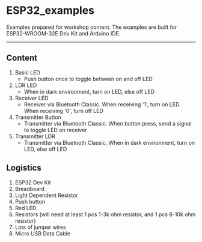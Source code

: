 # ESP32_examples 
Examples prepared for workshop content. The examples are built for ESP32-WROOM-32E Dev Kit and Arduino IDE. 

---
## Content
1. Basic LED
    - Push button once to toggle between on and off LED
3. LDR LED
    - When in dark environment, turn on LED, else off LED
4. Receiver LED
    - Receiver via Bluetooth Classic. When receiving '1', turn on LED. When receiving '0', turn off LED
5. Transmitter Button
    - Transmitter via Bluetooth Classic. When button press, send a signal to toggle LED on receiver
6. Transmitter LDR
    - Transmitter via Bluetooth Classic. When in dark environment, turn on LED, else off LED

## Logistics

1. ESP32 Dev Kit
2. Breadboard
3. Light Dependent Resistor
4. Push button
5. Red LED
6. Resistors (will need at least 1 pcs 1-3k ohm resistor, and 1 pcs 8-10k ohm resistor)
7. Lots of jumper wires
8. Micro USB Data Cable
